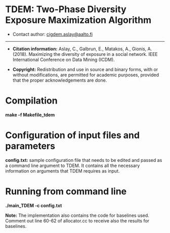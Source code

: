 # TDEM: Two-Phase Diversity Exposure Maximization Algorithm

* Contact author: cigdem.aslay@aalto.fi

---

*  **Citation information:** Aslay, C., Galbrun, E., Matakos, A., Gionis, A. (2018). Maximizing the diversity of exposure in a social network. IEEE International Conference on Data Mining (ICDM). 


* **Copyright:** Redistribution and use in source and binary forms, with or without modifications, are permitted for academic purposes, provided that the proper acknowledgements are done.


# Compilation  

**make -f Makefile_tdem**


# Configuration of input files and parameters 

**config.txt:** sample configuration file that needs to be edited and passed as a command line argument to TDEM. 
It contains all the necessary information on arguments that TDEM requires as input.  


# Running from command line

**./main_TDEM -c config.txt**


**Note:** The implementation also contains the code for baselines used. Comment out line 60-62 of allocator.cc to receive also the results for baselines. 


